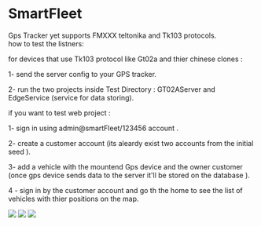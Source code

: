 # SmartFleet
Gps Tracker yet supports FMXXX teltonika and Tk103 protocols.  
how to test the listners:

for devices that use Tk103 protocol like Gt02a  and thier chinese clones :

1- send the server config to your GPS tracker.

2- run the two projects inside Test Directory : GT02AServer  and EdgeService (service for data storing).

if you want to test web project  :

1- sign in using admin@smartFleet/123456  account .

2- create a customer account (its aleardy exist two accounts from the initial seed ).

3- add a vehicle with the mountend  Gps device and the owner customer (once gps device sends data to the server it'll be stored on the database ).

4 - sign in by the customer account and go th the home to see the list of vehicles with thier positions on the map.

![](https://github.com/pentest30/SmartFleet/blob/master/smart-fleet1.png)
![](https://github.com/pentest30/SmartFleet/blob/master/smart-fleet2.png)
![](https://github.com/pentest30/SmartFleet/blob/master/smart-fleet3.png)
